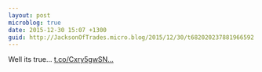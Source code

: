 ```yaml
---
layout: post
microblog: true
date: 2015-12-30 15:07 +1300
guid: http://JacksonOfTrades.micro.blog/2015/12/30/t682020237881966592.html
---
```

Well its true... [t.co/Cxry5gwSN...](https://t.co/Cxry5gwSNq)
